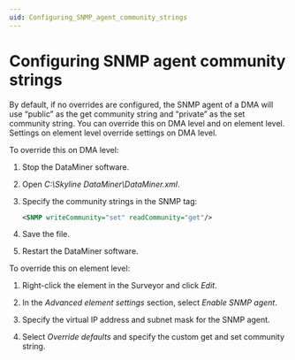 ```yaml
---
uid: Configuring_SNMP_agent_community_strings
---
```


# Configuring SNMP agent community strings

By default, if no overrides are configured, the SNMP agent of a DMA will use “public” as the get community string and “private” as the set community string. You can override this on DMA level and on element level. Settings on element level override settings on DMA level.

To override this on DMA level:

1. Stop the DataMiner software.

1. Open *C:\\Skyline DataMiner\\DataMiner.xml*.

1. Specify the community strings in the SNMP tag:

   ```xml
   <SNMP writeCommunity="set" readCommunity="get"/>
   ```

1. Save the file.

1. Restart the DataMiner software.

To override this on element level:

1. Right-click the element in the Surveyor and click *Edit*.

1. In the *Advanced element settings* section, select *Enable SNMP agent*.

1. Specify the virtual IP address and subnet mask for the SNMP agent.

1. Select *Override defaults* and specify the custom get and set community string.
